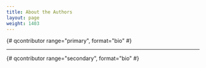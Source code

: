 ```yaml
---
title: About the Authors
layout: page
weight: 1403
---
```


{# qcontributor range="primary", format="bio" #}

---

{# qcontributor range="secondary", format="bio" #}
